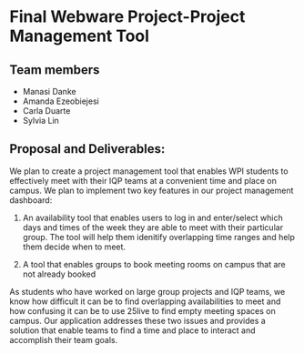 # Final Webware Project-Project Management Tool

## Team members
  - Manasi Danke
  - Amanda Ezeobiejesi
  - Carla Duarte 
  - Sylvia Lin


## Proposal and Deliverables:
We plan to create a project management tool that enables WPI students to effectively meet with their IQP teams at a convenient time and place on campus. We plan to implement two key features in our project management dashboard:

  1) An availability tool that enables users to log in and enter/select which days and times of the week they are able to meet with their particular group. The tool will help them idenitify overlapping time ranges and help them decide when to meet.
  
  2) A tool that enables groups to book meeting rooms on campus that are not already booked
 
 As students who have worked on large group projects and IQP teams, we know how difficult it can be to find overlapping availabilities to meet and how confusing it can be to use 25live to find empty meeting spaces on campus. Our application addresses these two issues and provides a solution that enable teams to find a time and place to interact and accomplish their team goals.
